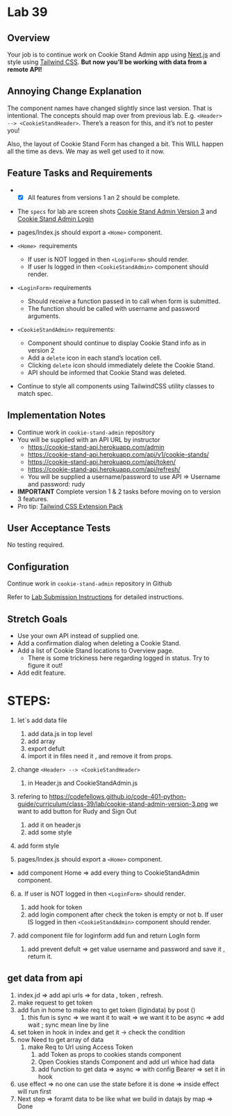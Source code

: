 # Lab 39 
## Overview
Your job is to continue work on Cookie Stand Admin app using [Next.js](https://nextjs.org/) and style using [Tailwind CSS](https://tailwindcss.com/).
**But now you’ll be working with data from a remote API!**

## Annoying Change Explanation
The component names have changed slightly since last version. That is intentional. The concepts should map over from previous lab. E.g. `<Header> --> <CookieStandHeader>`. There’s a reason for this, and it’s not to pester you!

Also, the layout of Cookie Stand Form has changed a bit. This WILL happen all the time as devs. We may as well get used to it now.
## Feature Tasks and Requirements
* - [x] All features from versions 1 an 2 should be complete. 
* The `specs` for lab are screen shots [Cookie Stand Admin Version 3](https://codefellows.github.io/code-401-python-guide/curriculum/class-39/lab/cookie-stand-admin-version-3.png) and [Cookie Stand Admin Login](https://codefellows.github.io/code-401-python-guide/curriculum/class-39/lab/cookie-stand-admin-login.png)

* pages/Index.js should export a `<Home>` component.
* `<Home> `requirements
    * If user is NOT logged in then `<LoginForm>` should render.
    * If user Is logged in then `<CookieStandAdmin>` component should render.
* `<LoginForm>` requirements
    * Should receive a function passed in to call when form is submitted.
    * The function should be called with username and password arguments.
* `<CookieStandAdmin>` requirements:
  * Component should continue to display Cookie Stand info as in version 2
  * Add a `delete` icon in each stand’s location cell.
  * Clicking `delete` icon should immediately delete the Cookie Stand.
  * API should be informed that Cookie Stand was deleted.
* Continue to style all components using TailwindCSS utility classes to match spec.
## Implementation Notes
* Continue work in `cookie-stand-admin` repository
* You will be supplied with an API URL by instructor
  * https://cookie-stand-api.herokuapp.com/admin
  * https://cookie-stand-api.herokuapp.com/api/v1/cookie-stands/
  * https://cookie-stand-api.herokuapp.com/api/token/
  * https://cookie-stand-api.herokuapp.com/api/refresh/
  * You will be supplied a username/password to use API => Username and password: rudy
* **IMPORTANT** Complete version 1 & 2 tasks before moving on to version 3 features.
* Pro tip: [Tailwind CSS Extension Pack](https://marketplace.visualstudio.com/items?itemName=andrewmcodes.tailwindcss-extension-pack)
## User Acceptance Tests
No testing required.

## Configuration
Continue work in `cookie-stand-admin` repository in Github

Refer to [Lab Submission Instructions](https://codefellows.github.io/code-401-python-guide/reference/submission-instructions/labs/) for detailed instructions.

## Stretch Goals
* Use your own API instead of supplied one.
* Add a confirmation dialog when deleting a Cookie Stand.
* Add a list of Cookie Stand locations to Overview page.
    * There is some trickiness here regarding logged in status. Try to figure it out!
* Add edit feature.


# STEPS: 
1. let`s add data file 
   1. add data.js in top level 
   2. add array 
   3. export defult 
   4. import it in files need it , and remove it from props.

2. change `<Header> --> <CookieStandHeader>`
   1. in Header.js and CookieStandAdmin.js
3. refering to https://codefellows.github.io/code-401-python-guide/curriculum/class-39/lab/cookie-stand-admin-version-3.png we want to add button for Rudy and Sign Out
   1.  add it on header.js 
   2.  add some style 
4. add form style 

5. pages/Index.js should export a `<Home>` component.
  * add component Home => add every thing to CookieStandAdmin component. 

6. a. If user is NOT logged in then `<LoginForm>` should render.
      1. add hook for token 
      2. add login component after check the token is empty or not 
   b. If user IS logged in then `<CookieStandAdmin>` component should render.

7. add component file for loginform add fun and return LogIn form 
   1. add prevent defult => get value username and password and save it , return it.

## get data from api 
1.  index.jd => add api urls => for data , token , refresh.
2. make request to get token 
3. add fun in home to make req to get token (ligindata) by post ()  
      1. this fun is sync => we want it to wait => we want it to be async => add wait ; sync mean line by line  
4. set token in hook in index and get it -> check the condition 
5. now Need to get array of data  
   1. make Req to Url using Access Token 
      1. add Token as props to cookies stands component 
      2. Open Cookies stands Component and add url whice had data
      3. add function to get data  => async => with config Bearer => set it in hook
6. use effect => no one can use the state before it is done => inside effect will run first 
7. Next step => foramt data to be like what we build in datajs by map => Done 